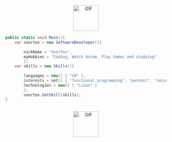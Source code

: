 <div align="center">
<img hight="80" width="80" alt="GIF" align="center" src="https://github.com/evitar/evitar/blob/main/assets/cute.gif">
 
</div>


```csharp
public static void Main(){
    var voortex = new SoftwareDeveloper(){
    
        nickName = "VoorTex",
        myHobbies = "Coding, Watch Anime, Play Games and studying"
        };
    var skills = new Skills(){
        
        languages = new[] { "C#" },
        interests = net[] { "functional programming", "pentest", "security"},
        technologies = new[] { "Linux" }
        };
        voortex.SetSkill(skills);
}
    
```

<div align="center">
<img hight="80" width="80" alt="GIF" align="center" src="https://github.com/evitar/evitar/blob/main/assets/gifgit.gif">
 
</div>



